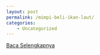 ```yaml
---
layout: post
permalink: /mimpi-beli-ikan-laut/
categories:
    - Uncategorized
---
```


[Baca Selengkapnya](/02)